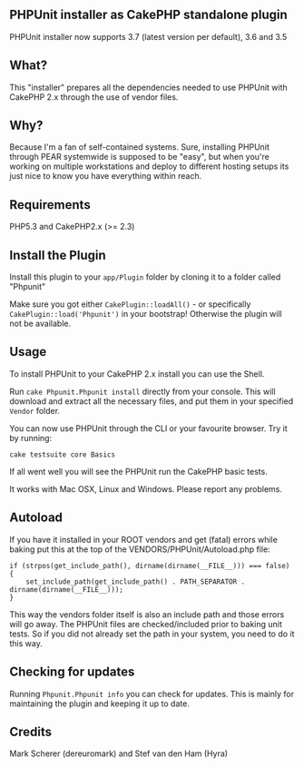 ## PHPUnit installer as CakePHP standalone plugin

PHPUnit installer now supports
3.7 (latest version per default), 3.6 and 3.5

## What?

This "installer" prepares all the dependencies needed to use PHPUnit with CakePHP 2.x through the use of vendor files.

## Why?

Because I'm a fan of self-contained systems. Sure, installing PHPUnit through PEAR systemwide is supposed to be "easy", but when you're working on multiple workstations and deploy to different hosting setups its just nice to know you have everything within reach.

## Requirements

PHP5.3 and CakePHP2.x (>= 2.3)

## Install the Plugin

Install this plugin to your `app/Plugin` folder by cloning it to a folder called "Phpunit"

Make sure you got either `CakePlugin::loadAll()` - or specifically `CakePlugin::load('Phpunit')` in your bootstrap!
Otherwise the plugin will not be available.

## Usage

To install PHPUnit to your CakePHP 2.x install you can use the Shell.

Run `cake Phpunit.Phpunit install` directly from your console.
This will download and extract all the necessary files, and put them in your specified `Vendor` folder.

You can now use PHPUnit through the CLI or your favourite browser. Try it by running:

	cake testsuite core Basics

If all went well you will see the PHPUnit run the CakePHP basic tests.

It works with Mac OSX, Linux and Windows. Please report any problems.

## Autoload

If you have it installed in your ROOT vendors and get (fatal) errors while baking put this at the top of the VENDORS/PHPUnit/Autoload.php file:

    if (strpos(get_include_path(), dirname(dirname(__FILE__))) === false) {
        set_include_path(get_include_path() . PATH_SEPARATOR . dirname(dirname(__FILE__)));
    }

This way the vendors folder itself is also an include path and those errors will go away.
The PHPUnit files are checked/included prior to baking unit tests. So if you did not already set the path in your system, you need to do it this way.

## Checking for updates

Running `Phpunit.Phpunit info` you can check for updates. This is mainly for maintaining the plugin and keeping it up to date.

## Credits

Mark Scherer (dereuromark) and Stef van den Ham (Hyra)

